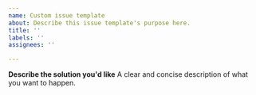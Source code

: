 ```yaml
---
name: Custom issue template
about: Describe this issue template's purpose here.
title: ''
labels: ''
assignees: ''

---
```


**Describe the solution you'd like**
A clear and concise description of what you want to happen.
